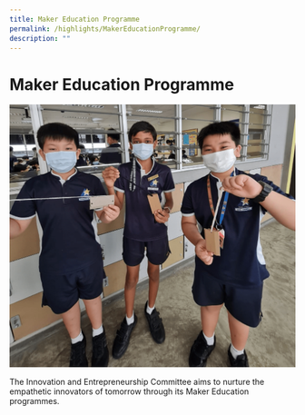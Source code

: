 ```yaml
---
title: Maker Education Programme
permalink: /highlights/MakerEducationProgramme/
description: ""
---
```



# Maker Education Programme

![](/images/Homepage/f6627fc26_3201.png)

The Innovation and Entrepreneurship Committee aims to nurture the empathetic innovators of tomorrow through its Maker Education programmes. 